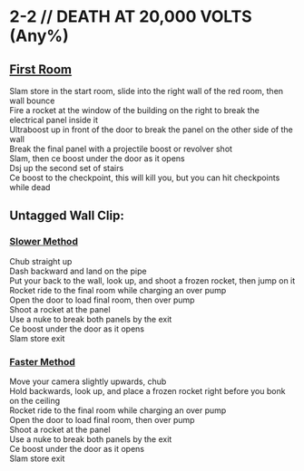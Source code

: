 # 2-2 // DEATH AT 20,000 VOLTS (Any%)
## [First Room](https://youtu.be/aIgoM4be7I8)
Slam store in the start room, slide into the right wall of the red room, then wall bounce <br />
Fire a rocket at the window of the building on the right to break the electrical panel inside it <br />
Ultraboost up in front of the door to break the panel on the other side of the wall <br />
Break the final panel with a projectile boost or revolver shot <br />
Slam, then ce boost under the door as it opens <br />
Dsj up the second set of stairs <br />
Ce boost to the checkpoint, this will kill you, but you can hit checkpoints while dead
## Untagged Wall Clip: 
### [Slower Method](https://youtu.be/1vAmRO13oW4)
Chub straight up <br />
Dash backward and land on the pipe <br />
Put your back to the wall, look up, and shoot a frozen rocket, then jump on it <br />
Rocket ride to the final room while charging an over pump <br />
Open the door to load final room, then over pump <br />
Shoot a rocket at the panel <br />
Use a nuke to break both panels by the exit <br />
Ce boost under the door as it opens <br />
Slam store exit <br />
### [Faster Method](https://youtu.be/G6TvLtWIz0w)
Move your camera slightly upwards, chub <br />
Hold backwards, look up, and place a frozen rocket right before you bonk on the ceiling <br />
Rocket ride to the final room while charging an over pump <br />
Open the door to load final room, then over pump <br />
Shoot a rocket at the panel <br />
Use a nuke to break both panels by the exit <br />
Ce boost under the door as it opens <br />
Slam store exit <br />
